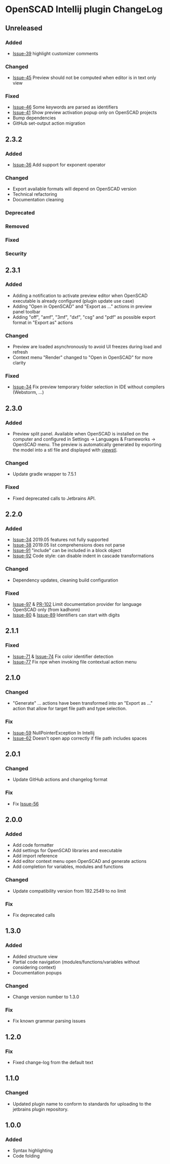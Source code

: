 <!-- Keep a Changelog guide -> https://keepachangelog.com -->

# OpenSCAD Intellij plugin ChangeLog

## Unreleased
### Added
- [Issue-39](https://github.com/ldenisey/idea-openscad/issues/39) highlight customizer comments

### Changed
- [Issue-45](https://github.com/ldenisey/idea-openscad/issues/45) Preview should not be computed when editor is in text only view

### Fixed
- [Issue-46](https://github.com/ldenisey/idea-openscad/issues/46) Some keywords are parsed as identifiers
- [Issue-41](https://github.com/ldenisey/idea-openscad/issues/41) Show preview activation popup only on OpenSCAD projects
- Bump dependencies
- GitHub set-output action migration

## 2.3.2
### Added
- [Issue-36](https://github.com/ldenisey/idea-openscad/issues/36) Add support for exponent operator

### Changed
- Export available formats will depend on OpenSCAD version
- Technical refactoring
- Documentation cleaning

### Deprecated

### Removed

### Fixed

### Security

## 2.3.1
### Added
- Adding a notification to activate preview editor when OpenSCAD executable is already configured (plugin update use case)
- Adding "Open in OpenSCAD" and "Export as ..." actions in preview panel toolbar
- Adding "off", "amf", "3mf", "dxf", "csg" and "pdf" as possible export format in "Export as" actions

### Changed
- Preview are loaded asynchronously to avoid UI freezes during load and refresh
- Context menu "Render" changed to "Open in OpenSCAD" for more clarity

### Fixed
- [Issue-34](https://github.com/ldenisey/idea-openscad/issues/34) Fix preview temporary folder selection in IDE without compilers (Webstorm, ...)

## 2.3.0
### Added
- Preview split panel. Available when OpenSCAD is installed on the computer and configured in Settings -> Languages & Frameworks -> OpenSCAD menu.
The preview is automatically generated by exporting the model into a stl file and displayed with [viewstl](https://github.com/omrips/viewstl).

### Changed
- Update gradle wrapper to 7.5.1

### Fixed
- Fixed deprecated calls to Jetbrains API.

## 2.2.0
### Added
- [Issue-34](https://github.com/ncsaba/idea-openscad/issues/34) 2019.05 features not fully supported
- [Issue-38](https://github.com/ncsaba/idea-openscad/issues/38) 2019.05 list comprehensions does not parse
- [Issue-91](https://github.com/ncsaba/idea-openscad/issues/91) "include" can be included in a block object
- [Issue-92](https://github.com/ncsaba/idea-openscad/issues/92) Code style: can disable indent in cascade transformations

### Changed
- Dependency updates, cleaning build configuration

### Fixed
- [Issue-97](https://github.com/ncsaba/idea-openscad/issues/97) & [PR-102](https://github.com/ncsaba/idea-openscad/pull/102) Limit documentation provider for language OpenSCAD only (from kadhonn)
- [Issue-80](https://github.com/ncsaba/idea-openscad/issues/80) & [Issue-89](https://github.com/ncsaba/idea-openscad/issues/89) Identifiers can start with digits

## 2.1.1
### Fixed
- [Issue-71](https://github.com/ncsaba/idea-openscad/issues/71) & [Issue-74](https://github.com/ncsaba/idea-openscad/issues/74) Fix color identifier detection
- [Issue-77](https://github.com/ncsaba/idea-openscad/issues/77) Fix npe when invoking file contextual action menu

## 2.1.0
### Changed
- "Generate" ... actions have been transformed into an "Export as ..." action that allow for target file path and type selection.

### Fix
- [Issue-59](https://github.com/ncsaba/idea-openscad/issues/59) NullPointerException In Intellij
- [Issue-62](https://github.com/ncsaba/idea-openscad/issues/62) Doesn't open app correctly if file path includes spaces

## 2.0.1
### Changed
- Update GitHub actions and changelog format

### Fix
- Fix [Issue-56](https://github.com/ncsaba/idea-openscad/issues/56)

## 2.0.0
### Added
- Add code formatter
- Add settings for OpenSCAD libraries and executable
- Add import reference
- Add editor context menu open OpenSCAD and generate actions
- Add completion for variables, modules and functions

### Changed
- Update compatibility version from 192.2549 to no limit

### Fix
- Fix deprecated calls

## 1.3.0
### Added
- Added structure view
- Partial code navigation (modules/functions/variables without considering context)
- Documentation popups

### Changed
- Change version number to 1.3.0

### Fix
- Fix known grammar parsing issues

## 1.2.0
### Fix
- Fixed change-log from the default text

## 1.1.0
### Changed
- Updated plugin name to conform to standards for uploading to the jetbrains plugin repository.

## 1.0.0
### Added
- Syntax highlighting
- Code folding